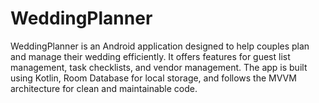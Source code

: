 # WeddingPlanner
WeddingPlanner is an Android application designed to help couples plan and manage their wedding efficiently. It offers features for guest list management, task checklists, and vendor management. The app is built using Kotlin, Room Database for local storage, and follows the MVVM architecture for clean and maintainable code.
